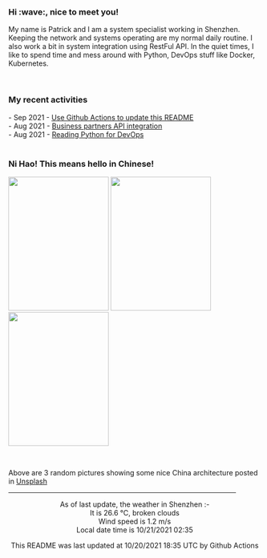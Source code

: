 <h3> Hi :wave:, nice to meet you! </h3>

<!-- <img align='right' src="https://media.giphy.com/media/3o6ZsWiPs8bx32YWyY/giphy.gif" width="300" /> -->

<p alight="left">My name is Patrick and I am a system specialist working in Shenzhen. Keeping the network and systems operating are my normal daily routine. I also work a bit in system integration using RestFul API. In the quiet times, I like to spend time and mess around with Python, DevOps stuff like Docker, Kubernetes.</p>
<br>
<h3>My recent activities</h3>
<!-- Activities start -->
- Sep 2021 - <a href='https://docs.github.com/en/actions' target='_blank'>Use Github Actions to update this README</a><br>
- Aug 2021 - <a href='#' target='_blank'>Business partners API integration</a><br>
- Aug 2021 - <a href='https://book.douban.com/subject/34787347/' target='_blank'>Reading Python for DevOps</a><br><!-- Activities end -->
<br>

<h3>Ni Hao! This means hello in Chinese!</h3>
<!-- Picture start -->
<p><img width="200" height="267" src="https://images.unsplash.com/photo-1545382873-624f64f6a391?crop=entropy&cs=tinysrgb&fit=max&fm=jpg&ixid=MnwyNjYzMzV8MHwxfHJhbmRvbXx8fHx8fHx8fDE2MzQ3NTQ5MDY&ixlib=rb-1.2.1&q=80&w=200" /> <img width="200" height="267" src="https://images.unsplash.com/photo-1521359825448-91652903f4c9?crop=entropy&cs=tinysrgb&fit=max&fm=jpg&ixid=MnwyNjYzMzV8MHwxfHJhbmRvbXx8fHx8fHx8fDE2MzQ3NTQ5MDY&ixlib=rb-1.2.1&q=80&w=200" /> <img width="200" height="267" src="https://images.unsplash.com/photo-1508991399032-9cf2f7f791e0?crop=entropy&cs=tinysrgb&fit=max&fm=jpg&ixid=MnwyNjYzMzV8MHwxfHJhbmRvbXx8fHx8fHx8fDE2MzQ3NTQ5MDY&ixlib=rb-1.2.1&q=80&w=200" /> </p><!-- Picture end -->
<br>
<p>Above are 3 random pictures showing some nice China architecture posted in <a href='https://unsplash.com/' target='_blank'>Unsplash</a></p>

<hr size='8' width='90%'>

<!-- Weather start -->
<p align="center">As of last update, the weather in Shenzhen :- <br>
It is 26.6 &#8451;, broken clouds<br>
Wind speed is 1.2 m/s<br>
Local date time is 10/21/2021 02:35<br></p><!-- Weather end -->
<!-- Updatetime start -->
<p align="center">This README was last updated at 10/20/2021 18:35 UTC by Github Actions</p><!-- Updatetime end -->
